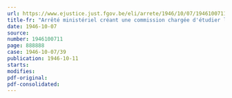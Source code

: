 ```yaml
---
url: https://www.ejustice.just.fgov.be/eli/arrete/1946/10/07/1946100711/justel
title-fr: "Arrêté ministériel créant une commission chargée d'étudier le problème du prix de revient et du prix de vente de l'énergie électrique et de ses répercussions sur l'économie nationale"
date: 1946-10-07
source:
number: 1946100711
page: 888888
case: 1946-10-07/39
publication: 1946-10-11
starts:
modifies:
pdf-original:
pdf-consolidated:
---
```


